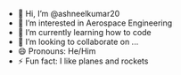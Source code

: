 - 👋 Hi, I’m @ashneelkumar20
- 👀 I’m interested in Aerospace Engineering
- 🌱 I’m currently learning how to code
- 💞️ I’m looking to collaborate on ...
- 😄 Pronouns: He/Him
- ⚡ Fun fact: I like planes and rockets

<!---
ashneelkumar20/ashneelkumar20 is a ✨ special ✨ repository because its `README.md` (this file) appears on your GitHub profile.
You can click the Preview link to take a look at your changes.
--->
